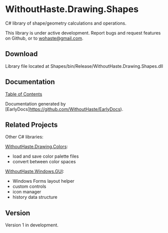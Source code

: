 # WithoutHaste.Drawing.Shapes

C# library of shape/geometry calculations and operations.

This library is under active development. Report bugs and request features on Github, or to wohaste@gmail.com.

## Download

Library file located at Shapes/bin/Release/WithoutHaste.Drawing.Shapes.dll

## Documentation

[Table of Contents](documentation/TableOfContents.md)

Documentation generated by [EarlyDocs]https://github.com/WithoutHaste/EarlyDocs).

## Related Projects

Other C# libraries:  

[WithoutHaste.Drawing.Colors](https://github.com/WithoutHaste/WithoutHaste.Drawing.Colors):  
- load and save color palette files
- convert between color spaces

[WithoutHaste.Windows.GUI](https://github.com/WithoutHaste/WithoutHaste.Windows.GUI):  
- Windows Forms layout helper
- custom controls
- icon manager
- history data structure

## Version

Version 1 in development.


